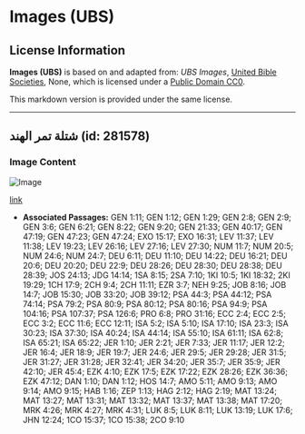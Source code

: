 # Images (UBS)

## License Information

**Images (UBS)** is based on and adapted from: _UBS Images_, [United Bible Societies](https://unitedbiblesocieties.org/), None, which is licensed under a [Public Domain CC0](https://creativecommons.org/public-domain/cc0/).

This markdown version is provided under the same license.



--------------------------------

## شتلة تمر الهند (id: 281578)

### Image Content

![Image](https://cdn.aquifer.bible/aquifer-content/resources/Media/WEB-0854_tamarind_seedling.jpg)

[link](https://cdn.aquifer.bible/aquifer-content/resources/Media/WEB-0854_tamarind_seedling.jpg)

* **Associated Passages:** GEN 1:11; GEN 1:12; GEN 1:29; GEN 2:8; GEN 2:9; GEN 3:6; GEN 6:21; GEN 8:22; GEN 9:20; GEN 21:33; GEN 40:17; GEN 47:19; GEN 47:23; GEN 47:24; EXO 15:17; EXO 16:31; LEV 11:37; LEV 11:38; LEV 19:23; LEV 26:16; LEV 27:16; LEV 27:30; NUM 11:7; NUM 20:5; NUM 24:6; NUM 24:7; DEU 6:11; DEU 11:10; DEU 14:22; DEU 16:21; DEU 20:6; DEU 20:20; DEU 22:9; DEU 28:26; DEU 28:30; DEU 28:38; DEU 28:39; JOS 24:13; JDG 14:14; 1SA 8:15; 2SA 7:10; 1KI 10:5; 1KI 18:32; 2KI 19:29; 1CH 17:9; 2CH 9:4; 2CH 11:11; EZR 3:7; NEH 9:25; JOB 8:16; JOB 14:7; JOB 15:30; JOB 33:20; JOB 39:12; PSA 44:3; PSA 44:12; PSA 74:14; PSA 79:2; PSA 80:9; PSA 80:12; PSA 80:16; PSA 94:9; PSA 104:16; PSA 107:37; PSA 126:6; PRO 6:8; PRO 31:16; ECC 2:4; ECC 2:5; ECC 3:2; ECC 11:6; ECC 12:11; ISA 5:2; ISA 5:10; ISA 17:10; ISA 23:3; ISA 30:23; ISA 37:30; ISA 40:24; ISA 44:14; ISA 55:10; ISA 61:11; ISA 62:8; ISA 65:21; ISA 65:22; JER 1:10; JER 2:21; JER 7:33; JER 11:17; JER 12:2; JER 16:4; JER 18:9; JER 19:7; JER 24:6; JER 29:5; JER 29:28; JER 31:5; JER 31:27; JER 31:28; JER 32:41; JER 34:20; JER 35:7; JER 35:9; JER 42:10; JER 45:4; EZK 4:10; EZK 17:5; EZK 17:22; EZK 28:26; EZK 36:36; EZK 47:12; DAN 1:10; DAN 1:12; HOS 14:7; AMO 5:11; AMO 9:13; AMO 9:14; AMO 9:15; HAB 1:16; ZEP 1:13; HAG 2:12; HAG 2:19; MAT 13:24; MAT 13:27; MAT 13:31; MAT 13:32; MAT 13:37; MAT 13:38; MAT 17:20; MRK 4:26; MRK 4:27; MRK 4:31; LUK 8:5; LUK 8:11; LUK 13:19; LUK 17:6; JHN 12:24; 1CO 15:37; 1CO 15:38; 2CO 9:10

